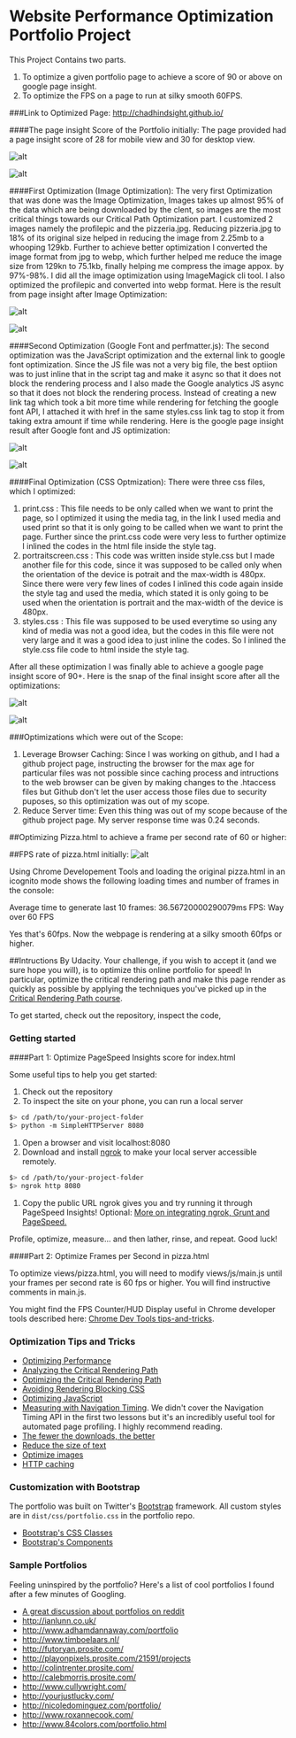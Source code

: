 # Website Performance Optimization Portfolio Project

This Project Contains two parts.
 1. To optimize a given portfolio page to achieve a score of 90 or above on google page insight.
 2. To optimize the FPS on a page to run at silky smooth 60FPS.



###Link to Optimized Page:
http://chadhindsight.github.io/

####The page insight Score of the Portfolio initially:
The page provided had a page insight score of 28 for mobile view and 30 for desktop view.

![alt](http://s22.postimg.org/ick38se4x/Mobile_View_Before.png)

![alt](http://s18.postimg.org/ylprqhwo9/Desktop_View_Before.png)

####First Optimization (Image Optimization):
The very first Optimization that was done was the Image Optimization, Images takes up almost 95% of the data which are being downloaded by the clent, so images are the most critical things towards our Critical Path Optimization part. I customized 2 images namely the profilepic and the pizzeria.jpg. Reducing pizzeria.jpg to 18% of its original size helped in reducing the image from 2.25mb to a whooping 129kb. Further to achieve better optimization I converted the image format from jpg to webp, which further helped me reduce the image size from 129kn to 75.1kb, finally helping me compress the image appox. by 97%-98%. I did all the image optimization using ImageMagick cli tool. I also optimized the profilepic and converted into webp format.
Here is the result from page insight after Image Optimization:

![alt](http://s22.postimg.org/m4looxh1t/Mobile_View_Image_Optimization.png)

![alt](http://s7.postimg.org/kx7udxuh7/Desktop_View_Image_Optimization.png)

####Second Optimization (Google Font and perfmatter.js):
The second optimization was the JavaScript optimization and the external link to google font optimization. Since the JS file was not a very big file, the best optiion was to just inline that in the script tag and make it async so that it does not block the rendering process and I also made the Google analytics JS async so that it does not block the rendering process. Instead of creating a new link tag which took a bit more time while rendering for fetching the google font API, I attached it with href in the same styles.css link tag to stop it from taking extra amount if time while rendering.
Here is the google page insight result after Google font and JS optimization:

![alt](http://s28.postimg.org/xbv1a0b4t/Mobile_View_After_Google_Font_Optimization.png)

![alt](http://s10.postimg.org/8vzz595uh/Desktop_View_After_Google_Font_Optimization.png)

####Final Optimization (CSS Optmization):
There were three css files, which I optimized:
 1. print.css : This file needs to be only called when we want to print the page, so I optimized it using the media tag, in the link I used media and used print so that it is only going to be called when we want to print the page. Further since the print.css code were very less to further optimize I inlined the codes in the html file inside the style tag.
 2. portraitscreen.css : This code was written inside style.css but I made another file for this code, since it was supposed to be called only when the orientation of the device is potrait and the max-width is 480px. Since there were very few lines of codes I inlined this code again inside the style tag and used the media, which stated it is only going to be used when the orientation is portrait and the max-width of the device is 480px.
 3. styles.css : This file was supposed to be used everytime so using any kind of media was not a good idea, but the codes in this file were not very large and it was a good idea to just inline the codes. So I inlined the style.css file code to html inside the style tag.

After all these optimization I was finally able to achieve a google page insight score of 90+. Here is the snap of the final insight score after all the optimizations:

![alt](http://s22.postimg.org/4y7xfi5ch/Final_Mobile_View_Page_Speed.png)

![alt](http://s16.postimg.org/o5fhozd39/Final_Desktop_View_Page_Speed.png)

###Optimizations which were out of the Scope:

 1. Leverage Browser Caching: Since I was working on github, and I had a github project page, instructing the browser for the max age for particular files was not possible since caching process and intructions to the web browser can be given by making changes to the .htaccess files but Github don't let the user access those files due to security puposes, so this optimization was out of my scope.
 2. Reduce Server time: Even this thing was out of my scope because of the github project page. My server response time was 0.24 seconds.

##Optimizing Pizza.html to achieve a frame per second rate of 60 or higher:

##FPS rate of pizza.html initially:
![alt](https://s10.postimg.org/w1l8e7t49/Before.png)

Using Chrome Developement Tools and loading the original pizza.html in an icognito mode shows the following loading times and number of frames in the console:

Average time to generate last 10 frames: 36.56720000290079ms FPS: Way over 60 FPS

Yes that's 60fps. Now the webpage is rendering at a silky smooth 60fps or higher.


##Intructions By Udacity.
Your challenge, if you wish to accept it (and we sure hope you will), is to optimize this online portfolio for speed! In particular, optimize the critical rendering path and make this page render as quickly as possible by applying the techniques you've picked up in the [Critical Rendering Path course](https://www.udacity.com/course/ud884).

To get started, check out the repository, inspect the code,

### Getting started

####Part 1: Optimize PageSpeed Insights score for index.html

Some useful tips to help you get started:

1. Check out the repository
1. To inspect the site on your phone, you can run a local server

  ```bash
  $> cd /path/to/your-project-folder
  $> python -m SimpleHTTPServer 8080
  ```

1. Open a browser and visit localhost:8080
1. Download and install [ngrok](https://ngrok.com/) to make your local server accessible remotely.

  ``` bash
  $> cd /path/to/your-project-folder
  $> ngrok http 8080
  ```

1. Copy the public URL ngrok gives you and try running it through PageSpeed Insights! Optional: [More on integrating ngrok, Grunt and PageSpeed.](http://www.jamescryer.com/2014/06/12/grunt-pagespeed-and-ngrok-locally-testing/)

Profile, optimize, measure... and then lather, rinse, and repeat. Good luck!

####Part 2: Optimize Frames per Second in pizza.html

To optimize views/pizza.html, you will need to modify views/js/main.js until your frames per second rate is 60 fps or higher. You will find instructive comments in main.js.

You might find the FPS Counter/HUD Display useful in Chrome developer tools described here: [Chrome Dev Tools tips-and-tricks](https://developer.chrome.com/devtools/docs/tips-and-tricks).

### Optimization Tips and Tricks
* [Optimizing Performance](https://developers.google.com/web/fundamentals/performance/ "web performance")
* [Analyzing the Critical Rendering Path](https://developers.google.com/web/fundamentals/performance/critical-rendering-path/analyzing-crp.html "analyzing crp")
* [Optimizing the Critical Rendering Path](https://developers.google.com/web/fundamentals/performance/critical-rendering-path/optimizing-critical-rendering-path.html "optimize the crp!")
* [Avoiding Rendering Blocking CSS](https://developers.google.com/web/fundamentals/performance/critical-rendering-path/render-blocking-css.html "render blocking css")
* [Optimizing JavaScript](https://developers.google.com/web/fundamentals/performance/critical-rendering-path/adding-interactivity-with-javascript.html "javascript")
* [Measuring with Navigation Timing](https://developers.google.com/web/fundamentals/performance/critical-rendering-path/measure-crp.html "nav timing api"). We didn't cover the Navigation Timing API in the first two lessons but it's an incredibly useful tool for automated page profiling. I highly recommend reading.
* <a href="https://developers.google.com/web/fundamentals/performance/optimizing-content-efficiency/eliminate-downloads.html">The fewer the downloads, the better</a>
* <a href="https://developers.google.com/web/fundamentals/performance/optimizing-content-efficiency/optimize-encoding-and-transfer.html">Reduce the size of text</a>
* <a href="https://developers.google.com/web/fundamentals/performance/optimizing-content-efficiency/image-optimization.html">Optimize images</a>
* <a href="https://developers.google.com/web/fundamentals/performance/optimizing-content-efficiency/http-caching.html">HTTP caching</a>

### Customization with Bootstrap
The portfolio was built on Twitter's <a href="http://getbootstrap.com/">Bootstrap</a> framework. All custom styles are in `dist/css/portfolio.css` in the portfolio repo.

* <a href="http://getbootstrap.com/css/">Bootstrap's CSS Classes</a>
* <a href="http://getbootstrap.com/components/">Bootstrap's Components</a>

### Sample Portfolios

Feeling uninspired by the portfolio? Here's a list of cool portfolios I found after a few minutes of Googling.

* <a href="http://www.reddit.com/r/webdev/comments/280qkr/would_anybody_like_to_post_their_portfolio_site/">A great discussion about portfolios on reddit</a>
* <a href="http://ianlunn.co.uk/">http://ianlunn.co.uk/</a>
* <a href="http://www.adhamdannaway.com/portfolio">http://www.adhamdannaway.com/portfolio</a>
* <a href="http://www.timboelaars.nl/">http://www.timboelaars.nl/</a>
* <a href="http://futoryan.prosite.com/">http://futoryan.prosite.com/</a>
* <a href="http://playonpixels.prosite.com/21591/projects">http://playonpixels.prosite.com/21591/projects</a>
* <a href="http://colintrenter.prosite.com/">http://colintrenter.prosite.com/</a>
* <a href="http://calebmorris.prosite.com/">http://calebmorris.prosite.com/</a>
* <a href="http://www.cullywright.com/">http://www.cullywright.com/</a>
* <a href="http://yourjustlucky.com/">http://yourjustlucky.com/</a>
* <a href="http://nicoledominguez.com/portfolio/">http://nicoledominguez.com/portfolio/</a>
* <a href="http://www.roxannecook.com/">http://www.roxannecook.com/</a>
* <a href="http://www.84colors.com/portfolio.html">http://www.84colors.com/portfolio.html</a>
